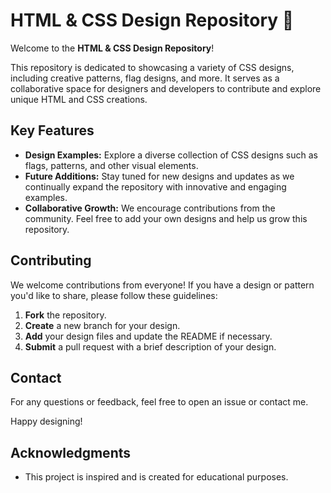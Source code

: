 # HTML & CSS Design Repository 🎨

Welcome to the **HTML & CSS Design Repository**!

This repository is dedicated to showcasing a variety of CSS designs, including creative patterns, flag designs, and more. It serves as a collaborative space for designers and developers to contribute and explore unique HTML and CSS creations.

## Key Features

- **Design Examples:** Explore a diverse collection of CSS designs such as flags, patterns, and other visual elements.
- **Future Additions:** Stay tuned for new designs and updates as we continually expand the repository with innovative and engaging examples.
- **Collaborative Growth:** We encourage contributions from the community. Feel free to add your own designs and help us grow this repository.

## Contributing

We welcome contributions from everyone! If you have a design or pattern you'd like to share, please follow these guidelines:

1. **Fork** the repository.
2. **Create** a new branch for your design.
3. **Add** your design files and update the README if necessary.
4. **Submit** a pull request with a brief description of your design.

## Contact

For any questions or feedback, feel free to open an issue or contact me.

Happy designing!


## Acknowledgments

- This project is inspired and is created for educational purposes.


